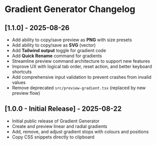 # Gradient Generator Changelog

## [1.1.0] - 2025-08-26

- Add ability to copy/save preview as **PNG** with size presets
- Add ability to copy/save as **SVG** (vector)
- Add **Tailwind output** toggle for gradient code
- Add **Quick Rename** command for gradients
- Streamline preview command architecture to support new features
- Improve UX with logical tab order, reset action, and better keyboard shortcuts
- Add comprehensive input validation to prevent crashes from invalid values
- Remove deprecated `src/preview-gradient.tsx` (replaced by new preview flow)

## [1.0.0 - Initial Release] - 2025-08-22

- Initial public release of Gradient Generator
- Create and preview linear and radial gradients
- Add, remove, and adjust gradient stops with colours and positions
- Copy CSS snippets directly to clipboard